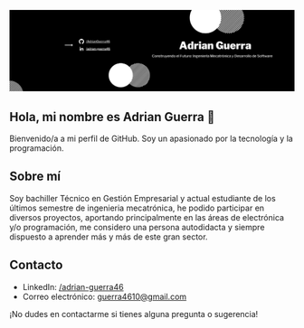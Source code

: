 ![Banner](https://github.com/AdrianGuerra46/AdrianGuerra46/blob/main/imagenes/bannerAdrianRecortado.png?raw=true)

## Hola, mi nombre es Adrian Guerra 👋

Bienvenido/a a mi perfil de GitHub. Soy un apasionado por la tecnología y la programación.

## Sobre mí

Soy bachiller Técnico en Gestión Empresarial y actual estudiante de los últimos semestre de ingenieria mecatrónica, he podido participar en diversos
proyectos, aportando principalmente en las áreas de electrónica y/o programación, me considero una persona autodidacta y siempre dispuesto a aprender
más y más de este gran sector.
<!--
## Proyectos Destacados

- [Proyecto 1](enlace_al_proyecto): Breve descripción del proyecto.
- [Proyecto 2](enlace_al_proyecto): Breve descripción del proyecto.
- [Proyecto 3](enlace_al_proyecto): Breve descripción del proyecto.
-->
## Contacto

- LinkedIn: [/adrian-guerra46](https://www.linkedin.com/in/adrian-guerra46/)
- Correo electrónico: [guerra4610@gmail.com](mailto:tu_correo@example.com)

¡No dudes en contactarme si tienes alguna pregunta o sugerencia!

<!--
**AdrianGuerra46/AdrianGuerra46** is a ✨ _special_ ✨ repository because its `README.md` (this file) appears on your GitHub profile.

Here are some ideas to get you started:

- 🔭 I’m currently working on ...
- 🌱 I’m currently learning ...
- 👯 I’m looking to collaborate on ...
- 🤔 I’m looking for help with ...
- 💬 Ask me about ...
- 📫 How to reach me: ...
- 😄 Pronouns: ...
- ⚡ Fun fact: ...
-->
